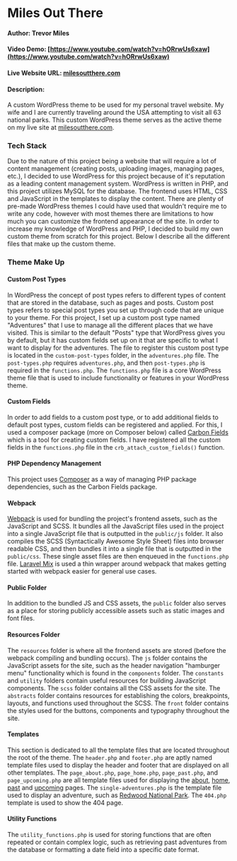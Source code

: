 # Miles Out There

#### Author: Trevor Miles

#### Video Demo:  [https://www.youtube.com/watch?v=hORrwUs6xaw](https://www.youtube.com/watch?v=hORrwUs6xaw)

#### Live Website URL: [milesoutthere.com](https://milesoutthere.com/)

#### Description:
A custom WordPress theme to be used for my personal travel website. My wife and I are currently traveling around the USA attempting to visit all 63 national parks. This custom WordPress theme serves as the active theme on my live site at [milesoutthere.com](https://milesoutthere.com/).

### Tech Stack
Due to the nature of this project being a website that will require a lot of content management (creating posts, uploading images, managing pages, etc.), I decided to use WordPress for this project because of it's reputation as a leading content management system. WordPress is written in PHP, and this project utilizes MySQL for the database. The frontend uses HTML, CSS and JavaScript in the templates to display the content. There are plenty of pre-made WordPress themes I could have used that wouldn't require me to write any code, however with most themes there are limitations to how much you can customize the frontend appearance of the site. In order to increase my knowledge of WordPress and PHP, I decided to build my own custom theme from scratch for this project. Below I describe all the different files that make up the custom theme.

### Theme Make Up

#### Custom Post Types

In WordPress the concept of post types refers to different types of content that are stored in the database, such as pages and posts. Custom post types refers to special post types you set up through code that are unique to your theme. For this project, I set up a custom post type named "Adventures" that I use to manage all the different places that we have visited. This is similar to the default "Posts" type that WordPress gives you by default, but it has custom fields set up on it that are specific to what I want to display for the adventures. The file to register this custom post type is located in the `custom-post-types` folder, in the `adventures.php` file. The `post-types.php` requires `adventures.php`, and then `post-types.php` is required in the `functions.php`. The `functions.php` file is a core WordPress theme file that is used to include functionality or features in your WordPress theme.

#### Custom Fields

In order to add fields to a custom post type, or to add additional fields to default post types, custom fields can be registered and applied. For this, I used a composer package (more on Composer below) called [Carbon Fields](https://carbonfields.net/) which is a tool for creating custom fields. I have registered all the custom fields in the `functions.php` file in the `crb_attach_custom_fields()` function.

#### PHP Dependency Management

This project uses [Composer](https://getcomposer.org/) as a way of managing PHP package dependencies, such as the Carbon Fields package.

#### Webpack

[Webpack](https://webpack.js.org/) is used for bundling the project's frontend assets, such as the JavaScript and SCSS. It bundles all the JavaScript files used in the project into a single JavaScript file that is outputted in the `public/js` folder. It also compiles the SCSS (Syntactically Awesome Style Sheet) files into browser readable CSS, and then bundles it into a single file that is outputted in the `public/css`. These single asset files are then enqueued in the `functions.php` file. [Laravel Mix](https://laravel-mix.com/) is used a thin wrapper around webpack that makes getting started with webpack easier for general use cases.

#### Public Folder

In addition to the bundled JS and CSS assets, the `public` folder also serves as a place for storing publicly accessible assets such as static images and font files.

#### Resources Folder

The `resources` folder is where all the frontend assets are stored (before the webpack compiling and bundling occurs). The `js` folder contains the JavaScript assets for the site, such as the header navigation "hamburger menu" functionality which is found in the `components` folder. The `constants` and `utility` folders contain useful resources for building JavaScript components. The `scss` folder contains all the CSS assets for the site. The `abstracts` folder contains resources for establishing the colors, breakpoints, layouts, and functions used throughout the SCSS. The `front` folder contains the styles used for the buttons, components and typography throughout the site.

#### Templates

This section is dedicated to all the template files that are located throughout the root of the theme. The `header.php` and `footer.php` are aptly named template files used to display the header and footer that are displayed on all other templates. The `page_about.php`, `page_home.php`, `page_past.php`, and `page_upcoming.php` are all template files used for displaying the [about](https://www.milesoutthere.com/about/), [home](https://www.milesoutthere.com/), [past](https://www.milesoutthere.com/past/) and [upcoming](https://www.milesoutthere.com/upcoming/) pages. The `single-adventures.php` is the template file used to display an adventure, such as [Redwood National Park](https://www.milesoutthere.com/adventures/redwood-national-park/). The `404.php` template is used to show the 404 page.

#### Utility Functions

The `utility_functions.php` is used for storing functions that are often repeated or contain complex logic, such as retrieving past adventures from the database or formatting a date field into a specific date format.